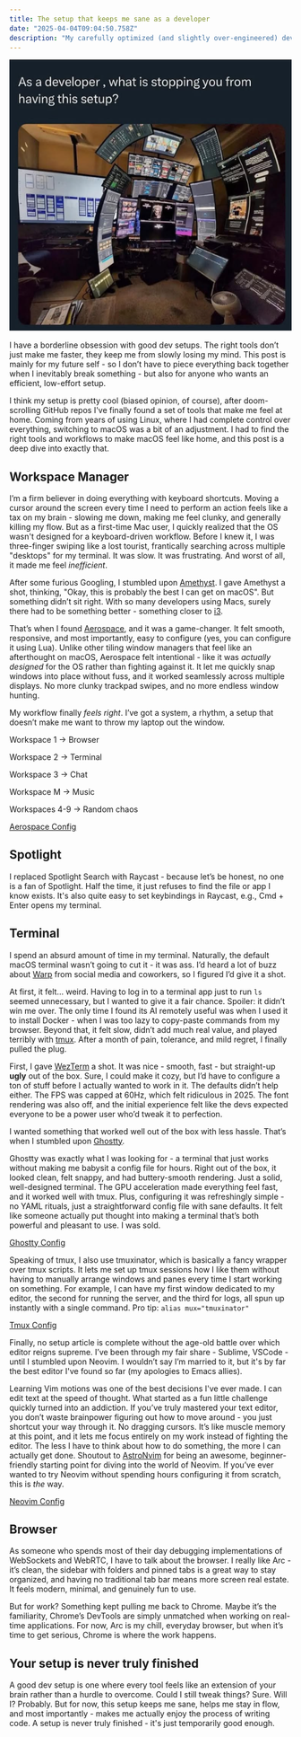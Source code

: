 ```yaml
---
title: The setup that keeps me sane as a developer
date: "2025-04-04T09:04:50.758Z"
description: "My carefully optimized (and slightly over-engineered) development environment."
---
```


![meme](./meme.png)

I have a borderline obsession with good dev setups. The right tools don’t just make me faster, they keep me from slowly losing my mind. This post is mainly for my future self - so I don’t have to piece everything back together when I inevitably break something - but also for anyone who wants an efficient, low-effort setup.

I think my setup is pretty cool (biased opinion, of course), after doom-scrolling GitHub repos I've finally found a set of tools that make me feel at home. Coming from years of using Linux, where I had complete control over everything, switching to macOS was a bit of an adjustment. I had to find the right tools and workflows to make macOS feel like home, and this post is a deep dive into exactly that.

## Workspace Manager

I’m a firm believer in doing everything with keyboard shortcuts. Moving a cursor around the screen every time I need to perform an action feels like a tax on my brain - slowing me down, making me feel clunky, and generally killing my flow. But as a first-time Mac user, I quickly realized that the OS wasn't designed for a keyboard-driven workflow. Before I knew it, I was three-finger swiping like a lost tourist, frantically searching across multiple "desktops" for my terminal. It was slow. It was frustrating. And worst of all, it made me feel *inefficient*.

After some furious Googling, I stumbled upon [Amethyst](https://github.com/ianyh/Amethyst). I gave Amethyst a shot, thinking, "Okay, this is probably the best I can get on macOS". But something didn’t sit right. With so many developers using Macs, surely there had to be something better - something closer to [i3](https://github.com/i3/i3).

That’s when I found [Aerospace](https://github.com/nikitabobko/AeroSpace), and it was a game-changer. It felt smooth, responsive, and most importantly, easy to configure (yes, you can configure it using Lua). Unlike other tiling window managers that feel like an afterthought on macOS, Aerospace felt intentional - like it was *actually designed* for the OS rather than fighting against it. It let me quickly snap windows into place without fuss, and it worked seamlessly across multiple displays. No more clunky trackpad swipes, and no more endless window hunting.

My workflow finally *feels right*. I’ve got a system, a rhythm, a setup that doesn’t make me want to throw my laptop out the window.

Workspace 1 → Browser

Workspace 2 → Terminal

Workspace 3 → Chat

Workspace M → Music

Workspaces 4-9 → Random chaos

[Aerospace Config](https://github.com/roerohan/.dotfiles/blob/main/aerospace/aerospace.toml)

## Spotlight

I replaced Spotlight Search with Raycast - because let’s be honest, no one is a fan of Spotlight. Half the time, it just refuses to find the file or app I know exists. It's also quite easy to set keybindings in Raycast, e.g., Cmd + Enter opens my terminal.

## Terminal

I spend an absurd amount of time in my terminal. Naturally, the default macOS terminal wasn’t going to cut it - it was ass. I’d heard a lot of buzz about [Warp](https://github.com/warpdotdev/Warp) from social media and coworkers, so I figured I’d give it a shot.

At first, it felt... weird. Having to log in to a terminal app just to run `ls` seemed unnecessary, but I wanted to give it a fair chance. Spoiler: it didn’t win me over. The only time I found its AI remotely useful was when I used it to install Docker - when I was too lazy to copy-paste commands from my browser. Beyond that, it felt slow, didn’t add much real value, and played terribly with [tmux](https://github.com/tmux/tmux). After a month of pain, tolerance, and mild regret, I finally pulled the plug.

First, I gave [WezTerm](https://github.com/wezterm/wezterm) a shot. It was nice - smooth, fast - but straight-up **ugly** out of the box. Sure, I could make it cozy, but I’d have to configure a ton of stuff before I actually wanted to work in it. The defaults didn’t help either. The FPS was capped at 60Hz, which felt ridiculous in 2025. The font rendering was also off, and the initial experience felt like the devs expected everyone to be a power user who’d tweak it to perfection.

I wanted something that worked well out of the box with less hassle. That’s when I stumbled upon [Ghostty](https://github.com/ghostty-org/ghostty).

Ghostty was exactly what I was looking for - a terminal that just works without making me babysit a config file for hours. Right out of the box, it looked clean, felt snappy, and had buttery-smooth rendering. Just a solid, well-designed terminal. The GPU acceleration made everything feel fast, and it worked well with tmux. Plus, configuring it was refreshingly simple - no YAML rituals, just a straightforward config file with sane defaults. It felt like someone actually put thought into making a terminal that’s both powerful and pleasant to use. I was sold.

[Ghostty Config](https://github.com/roerohan/.dotfiles/blob/main/ghostty/config)

Speaking of tmux, I also use tmuxinator, which is basically a fancy wrapper over tmux scripts. It lets me set up tmux sessions how I like them without having to manually arrange windows and panes every time I start working on something. For example, I can have my first window dedicated to my editor, the second for running the server, and the third for logs, all spun up instantly with a single command. Pro tip: `alias mux="tmuxinator"`

[Tmux Config](https://github.com/roerohan/.dotfiles/tree/main/tmux)

Finally, no setup article is complete without the age-old battle over which editor reigns supreme. I’ve been through my fair share - Sublime, VSCode - until I stumbled upon Neovim. I wouldn’t say I’m married to it, but it's by far the best editor I've found so far (my apologies to Emacs allies).

Learning Vim motions was one of the best decisions I've ever made. I can edit text at the speed of thought. What started as a fun little challenge quickly turned into an addiction. If you’ve truly mastered your text editor, you don’t waste brainpower figuring out how to move around - you just shortcut your way through it. No dragging cursors. It’s like muscle memory at this point, and it lets me focus entirely on my work instead of fighting the editor. The less I have to think about how to do something, the more I can actually get done. Shoutout to [AstroNvim](https://github.com/AstroNvim/AstroNvim) for being an awesome, beginner-friendly starting point for diving into the world of Neovim. If you’ve ever wanted to try Neovim without spending hours configuring it from scratch, this is *the* way.

[Neovim Config](https://github.com/roerohan/.dotfiles/tree/main/nvim)

## Browser

As someone who spends most of their day debugging implementations of WebSockets and WebRTC, I have to talk about the browser. I really like Arc - it’s clean, the sidebar with folders and pinned tabs is a great way to stay organized, and having no traditional tab bar means more screen real estate. It feels modern, minimal, and genuinely fun to use.

But for work? Something kept pulling me back to Chrome. Maybe it’s the familiarity, Chrome’s DevTools are simply unmatched when working on real-time applications. For now, Arc is my chill, everyday browser, but when it’s time to get serious, Chrome is where the work happens.

## Your setup is never truly finished

A good dev setup is one where every tool feels like an extension of your brain rather than a hurdle to overcome. Could I still tweak things? Sure. Will I? Probably. But for now, this setup keeps me sane, helps me stay in flow, and most importantly - makes me actually enjoy the process of writing code. A setup is never truly finished - it's just temporarily good enough.
